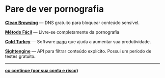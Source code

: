# Pare de ver pornografia

**[Clean Browsing](https://cleanbrowsing.org/filters/)** — DNS gratuito para bloquear conteúdo sensível.

**[Método Fácil](https://easypeasymethod.org/pt-br/)** — Livre-se completamente da pornografia

**[Cold Turkey](https://getcoldturkey.com)** — Software [pago](https://rentry.co/FMHYBase64#cold-turkey-premium) que ajuda a aumentar sua produtividade.

**[Sightengine](https://sightengine.com/)** — API para filtrar conteúdo explícito. Possui um período de testes gratuito.

---

**[ou continue (por sua conta e risco)](explicito.md)**

